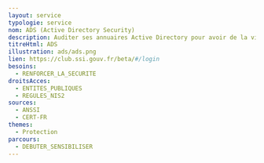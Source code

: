 ```yaml
---
layout: service
typologie: service
nom: ADS (Active Directory Security)
description: Auditer ses annuaires Active Directory pour avoir de la visibilité sur leur niveau de sécurité.
titreHtml: ADS
illustration: ads/ads.png
lien: https://club.ssi.gouv.fr/beta/#/login
besoins:
  - RENFORCER_LA_SECURITE
droitsAcces:
  - ENTITES_PUBLIQUES
  - REGULES_NIS2
sources:
  - ANSSI
  - CERT-FR
themes:
  - Protection
parcours:
  - DEBUTER_SENSIBILISER
---
```


